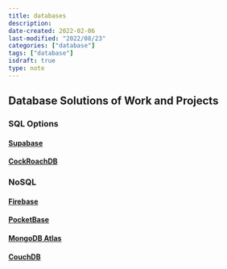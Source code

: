 ```yaml
---
title: databases
description:
date-created: 2022-02-06
last-modified: "2022/08/23"
categories: ["database"]
tags: ["database"]
isdraft: true
type: note
---
```


<!-- TODO: internal links to other database note?? -->

## Database Solutions of Work and Projects

### SQL Options

#### [Supabase](https://supabase.com/database)

#### [CockRoachDB](https://www.cockroachlabs.com/)

### NoSQL

#### [Firebase](https://firebase.google.com/)

#### [PocketBase](https://pocketbase.io/)

#### [MongoDB Atlas](https://www.mongodb.com)

#### [CouchDB](https://couchdb.apache.org/)
